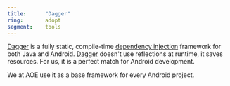```yaml
---
title:      "Dagger"
ring:       adopt
segment:    tools
---
```


[Dagger](https://google.github.io/dagger/) is a fully static, compile-time [dependency injection](http://en.wikipedia.org/wiki/Dependency_injection) framework for both Java and Android. [Dagger](https://google.github.io/dagger/) doesn't use reflections at runtime, it saves resources.
For us, it is a perfect match for Android development.

We at AOE use it as a base framework for every Android project.
